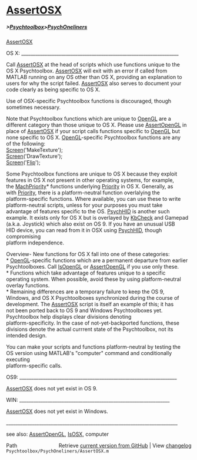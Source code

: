 # [AssertOSX](AssertOSX)
##### >[Psychtoolbox](Psychtoolbox)>[PsychOneliners](PsychOneliners)

[AssertOSX](AssertOSX)  
  
OS X: \_\_\_\_\_\_\_\_\_\_\_\_\_\_\_\_\_\_\_\_\_\_\_\_\_\_\_\_\_\_\_\_\_\_\_\_\_\_\_\_\_\_\_\_\_\_\_\_\_\_\_\_\_\_\_\_\_\_\_\_\_\_\_\_\_\_\_  
  
Call [AssertOSX](AssertOSX) at the head of scripts which use functions unique to the  
OS X Psychtoolbox.  [AssertOSX](AssertOSX) will exit with an error if called from  
MATLAB running on any OS other than OS X, providing an explanation to  
users for why the script failed.  [AssertOSX](AssertOSX) also serves to document your  
code clearly as being specific to OS X.      
  
Use of OSX-specific Psychtoolbox functions is discouraged, though  
sometimes necessary.    
  
Note that Psychtoolbox functions which are unique to [OpenGL](OpenGL) are a  
different category than those unique to OS X.  Please use [AssertOpenGL](AssertOpenGL) in  
place of [AssertOSX](AssertOSX) if your script calls functions specific to [OpenGL](OpenGL) but  
none specific to OS X. [OpenGL](OpenGL)-specific Psychtoolbox functions are any  
of the following:  
      [Screen](Screen)('MakeTexture');   
      [Screen](Screen)('DrawTexture');  
      [Screen](Screen)('[Flip](Flip)');  
  
Some Psychtoolbox functions are unique to OS X because they exploit  
features in OS X not present in other operating systems, for example,  
the [MachPriority](MachPriority)\* functions underlying [Priority](Priority) in OS X. Generally, as  
with [Priority](Priority), there is a platform-neutral function overlalying the  
platform-specific functions.  Where available, you can use these to write  
platform-neutral scripts, unless for your purposes you must take  
advantage of features specific to the OS.  [PsychHID](PsychHID) is another such  
example.  It exists only for OS X but is overlayed by [KbCheck](KbCheck) and Gamepad  
(a.k.a. Joystick) which also exist on OS 9.  If you have an unusual USB  
HID device, you can read from it in OSX using [PsychHID](PsychHID), though compromising  
platform independence.    
  
Overview- New functions for OS X fall into one of these categories:  
 \* [OpenGL](OpenGL)-specific functions which are a permanent departure from earlier  
  Psychtoolboxes.  Call [IsOpenGL](IsOpenGL) or [AssertOpenGL](AssertOpenGL) if you use only these.   
 \* Functions which take advantage of features unique to a specific  
 operating system.  When possible, avoid these by using platform-neutral  
  overlay functions.   
 \* Remaining differences are a temporary failure to keep the OS 9,  
 Windows, and OS X Psychtoolboxes synchronized during the course of  
 development. The [AssertOSX](AssertOSX) script is itself an example of this; it has  
 not been ported back to OS 9 and Windows Psychtoolboxes yet.  
 Psychtoolbox help displays clear divisions denoting  
 platform-specificity.  In the case of not-yet-backported functions, these  
 divisions denote the actual currrent state of the Psychtoolbox, not its  
 intended design.    
  
 You can make your scripts and functions platform-neutral by testing the  
 OS version using MATLAB's "computer" command and conditionally executing  
 platform-specific calls.   
  
OS9: \_\_\_\_\_\_\_\_\_\_\_\_\_\_\_\_\_\_\_\_\_\_\_\_\_\_\_\_\_\_\_\_\_\_\_\_\_\_\_\_\_\_\_\_\_\_\_\_\_\_\_\_\_\_\_\_\_\_\_\_\_\_\_\_\_\_\_  
  
[AssertOSX](AssertOSX) does not yet exist in OS 9.   
  
WIN: \_\_\_\_\_\_\_\_\_\_\_\_\_\_\_\_\_\_\_\_\_\_\_\_\_\_\_\_\_\_\_\_\_\_\_\_\_\_\_\_\_\_\_\_\_\_\_\_\_\_\_\_\_\_\_\_\_\_\_\_\_\_\_\_  
  
[AssertOSX](AssertOSX) does not yet exist in Windows.  
  
\_\_\_\_\_\_\_\_\_\_\_\_\_\_\_\_\_\_\_\_\_\_\_\_\_\_\_\_\_\_\_\_\_\_\_\_\_\_\_\_\_\_\_\_\_\_\_\_\_\_\_\_\_\_\_\_\_\_\_\_\_\_\_\_\_\_\_\_\_\_\_\_\_  
  
see also: [AssertOpenGL](AssertOpenGL), [IsOSX](IsOSX), computer  




<div class="code_header" style="text-align:right;">
  <span style="float:left;">Path&nbsp;&nbsp;</span> <span class="counter">Retrieve <a href=
  "https://raw.github.com/Psychtoolbox-3/Psychtoolbox-3/beta/Psychtoolbox/PsychOneliners/AssertOSX.m">current version from GitHub</a> | View <a href=
  "https://github.com/Psychtoolbox-3/Psychtoolbox-3/commits/beta/Psychtoolbox/PsychOneliners/AssertOSX.m">changelog</a></span>
</div>
<div class="code">
  <code>Psychtoolbox/PsychOneliners/AssertOSX.m</code>
</div>

